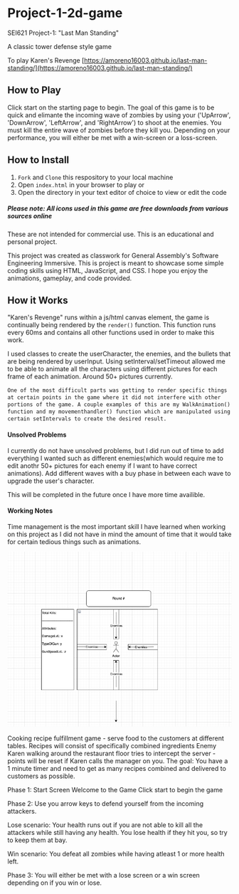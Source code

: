 # Project-1-2d-game
SEI621 Project-1: "Last Man Standing"

A classic tower defense style game 

To play Karen's Revenge [https://amoreno16003.github.io/last-man-standing/](https://amoreno16003.github.io/last-man-standing/)

## How to Play

Click start on the starting page to begin. The goal of this game is to be quick and elimante the incoming wave of zombies by using your ('UpArrow', 'DownArrow', 'LeftArrow', and 'RightArrow') to shoot at the enemies. You must kill the entire wave of zombies before they kill you. Depending on your performance, you will either be met with a win-screen or a loss-screen.


## How to Install

1. `Fork` and `Clone` this respository to your local machine
2. Open `index.html` in your browser to play or
3. Open the directory in your text editor of choice to view or edit the code

##### Please note: All icons used in this game are free downloads from various sources online
These are not intended for commercial use. This is an educational and personal project.

This project was created as classwork for General Assembly's Software Engineering Immersive. This is project is meant to showcase some simple coding skills using HTML, JavaScript, and CSS. I hope you enjoy the animations, gameplay, and code provided.

## How it Works

"Karen's Revenge" runs within a js/html canvas element, the game is continually being rendered by the `render()` function. This function runs every 60ms and contains all other functions used in order to make this work. 

I used classes to create the userCharacter, the enemies, and the bullets that are being rendered by userInput. Using setInterval/setTimeout allowed me to be able to animate all the characters using different pictures for each frame of each animation. Around 50+ pictures currently. 

```
One of the most difficult parts was getting to render specific things at certain points in the game where it did not interfere with other portions of the game. A couple examples of this are my WalkAnimation() function and my movementhandler() function which are manipulated using certain setIntervals to create the desired result. 
```

#### Unsolved Problems

I currently do not have unsolved problems, but I did run out of time to add everything I wanted such as different enemies(which would require me to edit anothr 50+ pictures for each enemy if I want to have correct animations). Add different waves with a buy phase in between each wave to upgrade the user's character. 

This will be completed in the future once I have more time availible.

#### Working Notes

Time management is the most important skill I have learned when working on this project as I did not have in mind the amount of time that it would take for certain tedious things such as animations.

![Mock-Drawing](./wireframe.PNG)

Cooking recipe fulfillment game - serve food to the customers at different tables. 
Recipes will consist of specifically combined ingredients
Enemy Karen walking around the restaurant floor tries to intercept the server - points will be reset if Karen calls the manager on you. 
The goal: You have a 1 minute timer and need to get as many recipes combined and delivered to customers as possible. 


Phase 1: Start Screen
Welcome to the Game
Click start to begin the game


Phase 2: 
Use you arrow keys to defend yourself from the incoming attackers.


Lose scenario:
Your health runs out if you are not able to kill all the attackers while still having any health. 
You lose health if they hit you, so try to keep them at bay.

Win scenario:
You defeat all zombies while having atleast 1 or more health left.

Phase 3:
You will either be met with a lose screen or a win screen depending on if you win or lose.
